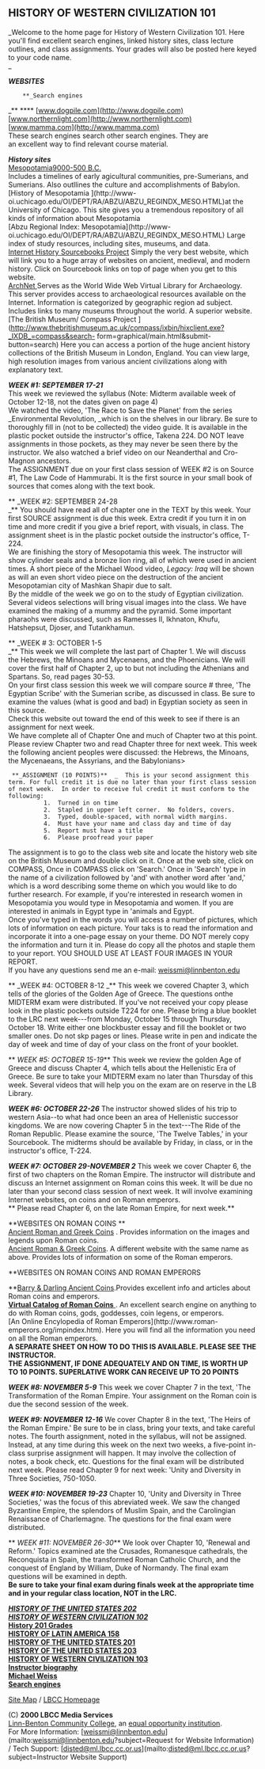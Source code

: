 ## HISTORY OF WESTERN CIVILIZATION 101

_Welcome to the home page for History of Western Civilization 101.   Here
you'll find excellent search engines, linked history sites, class lecture
outlines, and class assignments.  Your grades will also be posted here keyed
to your code name.  
_

**_WEBSITES_**

        **_Search engines  
_** ****                  [www.dogpile.com](http://www.dogpile.com)  
                 [www.northernlight.com](http://www.northernlight.com)  
                 [www.mamma.com](http://www.mamma.com)  
         These search engines search other search engines.  They are  
         an excellent way to find relevant course material. 

**_History sites_**  
[Mesopotamia](http://www.usfca.edu/westciv/Mesochro.html)[9000-500
B.C.](http://www.usfca.edu/westciv/Mesochro.html)  
Includes a timelines of early agicultural communities, pre-Sumerians, and
Sumerians.  Also outllines the culture and accomplishments of Babylon.  
[History of Mesopotamia ](http://www-
oi.uchicago.edu/OI/DEPT/RA/ABZU/ABZU_REGINDX_MESO.HTML)at the University of
Chicago.  This site gives you a tremendous repository of all kinds of
information about Mesopotamia  
[Abzu Regional Index: Mesopotamia](http://www-
oi.uchicago.edu/OI/DEPT/RA/ABZU/ABZU_REGINDX_MESO.HTML)  Large index of study
resources, including sites, museums, and data.  
[Internet History Sourcebooks Project](http://www.fordham.edu/halsall/)
Simply the very best website, which will link you to a huge array of websites
on ancient, medieval, and modern history.  Click on Sourcebook links on top of
page when you get to this website.  
[ArchNet  ](http://archnet.uconn.edu/)Serves as the World Wide Web Virtual
Library for Archaeology.  This server provides access to archaeological
resources available on the Internet.  Information is categorized by geographic
region ad subject. Includes links to many museums throughout the world.  A
superior website.  
[The British Museum/ Compass Project
](http://www.thebritishmuseum.ac.uk/compass/ixbin/hixclient.exe?_IXDB_=compass&search-
form=graphical/main.html&submit-button=search)  Here you can access a portion
of the huge ancient history collections of the British Museum in London,
England.  You can view large, high resolution images from various ancient
civilizations along with explanatory text.  
  
**_WEEK #1:   SEPTEMBER 17-21_**  
This week we reviewed the syllabus (Note:  Midterm available week of October
12-18, not the dates given on page 4)  
We watched the video, 'The Race to Save the Planet' from the series
_Environmental Revolution,   _which is on the shelves in our library.  Be sure
to thoroughly fill in (not to be collected) the video guide.  It is available
in the plastic pocket outside the instructor's office, Takena 224.  DO NOT
leave assignments in those pockets, as they may never be seen there by the
instructor.  We also watched a brief video on our Neanderthal and Cro-Magnon
ancestors.  
   The ASSIGNMENT due on your first class session of WEEK #2 is on Source #1,
The Law Code of Hammurabi.  It is the first source in your small book of
sources that comes along with the text book.  
  
 ** _WEEK #2:   SEPTEMBER 24-28  
_** You should have read all of chapter one in the TEXT by this week.  Your
first SOURCE assignment is due this week.  Extra credit if you turn it in on
time and more credit if you give a brief report, with visuals, in class.  The
assignment sheet is in the plastic pocket outside the instructor's office,
T-224.  
    We are finishing the story of Mesopotamia this week.  The instructor will show cylinder seals and a bronze lion ring, all of which were used in ancient times.  A short piece of the Michael Wood video, _Legacy: Iraq_ will be shown as will an even short video piece on the destruction of the ancient Mesopotamian city of Mashkan Shapir due to salt.  
    By the middle of the week we go on to the study of Egyptian civilization.  Several videos selections will bring visual images into the class.  We have examined the making of a mummy and the pyramid.  Some important pharaohs were discussed, such as Ramesses II, Ikhnaton, Khufu, Hatshepsut, Djoser, and Tutankhamun.  
  
 ** _WEEK # 3:  OCTOBER 1-5  
_**  This week we will complete the last part of Chapter 1.  We will discuss
the Hebrews, the Minoans and Mycenaens, and the Phoenicians.  We will cover
the first half of Chapter 2, up to but not including the Athenians and
Spartans.  So, read pages 30-53.  
   On your first class session this week we will compare source # three, 'The
Egyptian Scribe' with the Sumerian scribe, as discussed in class.  Be sure to
examine the values (what is good and bad) in Egyptian society as seen in this
source.  
     Check this website out toward the end of this week to see if there is an assignment for next week.  
     We have complete all of Chapter One and much of Chapter two at this point.  Please review Chapter two and read Chapter three for next week.  This week the following ancient peoples were discussed:  the Hebrews, the Minoans, the Mycenaeans, the Assyrians, and the Babylonians>  
  
     **_ASSIGNMENT (10 POINTS)**  _  This is your second assignment this term. For full credit it is due no later than your first class session of next week.  In order to receive ful credit it must conform to the following:  
              1.  Turned in on time  
              2.  Stapled in upper left corner.  No folders, covers.  
              3.  Typed, double-spaced, with normal width margins.  
              4.  Must have your name and class day and time of day  
              5.  Report must have a title  
              6.  Please proofread your paper  
  
   The assignment is to go to the class web site and locate the history web
site on the British Museum and double click on it.  Once at the web site,
click on COMPASS,  Once in COMPASS click on 'Search.' Once in 'Search' type in
the name of a civilization followed by 'and' with another word after 'and,'
which is a word describing some theme on which you would like to do further
research.  For example, if you're interested in research women in Mesopotamia
you would type in Mesopotamia and women.  If you are interested in animals in
Egypt type in 'animals and Egypt.  
    Once you've typed in the words you will access a number of pictures, which lots of information on each picture.  Your taks is to read the information and incorporate it into a one-page essay on your theme.  DO NOT merely copy the information and turn it in.  Please do copy all the photos and staple them to your report.  YOU SHOULD USE AT LEAST FOUR IMAGES IN YOUR REPORT.  
    If you have any questions send me an e-mail: [weissmi@linnbenton.edu](mailto:weissmi@linnbenton.edu)  
  
 ** _WEEK #4: OCTOBER 8-12   _**   This week we covered Chapter 3, which tells
of the glories of the Golden Age of Greece.  The questions onthe MIDTERM exam
were distributed. If you've not received your copy please look in the plastic
pockets outside T224 for one.  Please bring a blue booklet to the LRC next
week---from Monday, October 15 through Thursday, October 18.  Write either one
blockbuster essay and fill the booklet or two smaller ones.  Do not skp pages
or lines. Please write in pen and indicate the day of week and time of day of
your class on the front of your booklet.  
  
 ** _WEEK #5:   OCTOBER 15-19_**   This week we review the golden Age of
Greece and discuss Chapter 4, which tells about the Hellenistic Era of Greece.
Be sure to take your MIDTERM exam no later than Thursday of this week.
Several videos that will help you on the exam are on reserve in the LB
Library.  
  
**_WEEK #6: OCTOBER 22-26_**   The instructor showed slides of his trip to
western Asia--to what had once been an area of Hellenistic successor kingdoms.
We are now covering Chapter 5 in the text---The Ride of the Roman Republic.
Please examine the source, 'The Twelve Tables,' in your Sourcebook.  The
midterms should be available by Friday, in class, or in the instructor's
office, T-224.  
      
**_WEEK #7:   OCTOBER 29-NOVEMBER 2_**   This week we cover Chapter 6, the
first of two chapters on the Roman Empire. The instructor will distribute and
discuss an Internet assignment on Roman coins this week.  It will be due no
later than your second class session of next week.  It will involve examining
Internet websites, on coins and on Roman emperors.  
 **    Please read Chapter 6, on the late Roman Empire, for next week.**  

**WEBSITES ON ROMAN COINS    **  
[Ancient Roman and Greek Coins](http://www.math.montana.edu/~umsfwest/numis/)
.  Provides information on the images and legends upon Roman coins.  
[Ancient Roman & Greek
Coins](http://www.geocities.com/Athens/Acropolis/6193/index.html/).  A
different website with the same name as above.  Provides lots of information
on some of the Roman emperors.  
                           
**WEBSITES ON ROMAN COINS AND ROMAN EMPERORS  
  
**[Barry & Darling Ancient
Coins](http://www.bitsofhistory.com/index_info.html).Provides excellent info
and articles about Roman coins and emperors.  
[ **Virtual Catalog of Roman Coins**
](http://artemis.austinc.edu/acad/cml/rcape/vcrc/search/index.asp). An
excellent search engine on anything to do with Roman coins, gods, goddesses,
coin legens, or emperors.  
[An Online Encylopedia of Roman Emperors](http://www.roman-
emperors.org/impindex.htm).  Here you will find all the information you need
on all the Roman emperors.  
    **A SEPARATE SHEET ON HOW TO DO THIS IS AVAILABLE.   PLEASE SEE THE INSTRUCTOR.    
    THE ASSIGNMENT, IF DONE ADEQUATELY AND ON TIME, IS WORTH UP TO 10 POINTS.  SUPERLATIVE WORK CAN RECEIVE UP TO 20 POINTS**   
  
**_WEEK #8:   NOVEMBER 5-9_**    This week we cover Chapter 7 in the text,
'The Transformation of the Roman Empire.  Your assignment on the Roman coin is
due the second session of the week.  
  
**_WEEK #9:   NOVEMBER 12-16_**  We cover Chapter 8 in the text, 'The Heirs of
the Roman Empire.'  Be sure to be in class, bring your texts, and take careful
notes.  The fourth assignment, noted in the syllabus, will not be assigned.
Instead, at any time during this week on the next two weeks, a five-point in-
class surprise assignment will happen.  It may involve the collection of
notes, a book check, etc.   Questions for the final exam will be distributed
next week.  Please read Chapter 9 for next week:  'Unity and Diversity in
Three Societies, 750-1050.  
  
**_WEEK #10:   NOVEMBER 19-23_**   Chapter 10, 'Unity and Diversity in Three
Societies,'  was the focus of this abreviated week.  We saw the changed
Byzantine Empire, the splendors of Muslim Spain, and the Carolingian
Renaissance of Charlemagne.  The questions for the final exam were
distributed.  
  
 ** _WEEK #11:   NOVEMBER 26-30_**   We look over Chapter 10, 'Renewal and
Reform.'  Topics examined ate the Crusades, Romanesque cathedrals, the
Reconquista in Spain, the transformed Roman Catholic Church, and the conquest
of England by William, Duke of Normandy.  The final exam questions will be
examined in depth.  
    **Be sure to take your final exam during finals week at the appropriate time and in your regular class location, NOT in the LRC.**

  
[**_HISTORY OF THE UNITED STATES 202_**](web_t.cfm?pgID=123)  
[**_HISTORY OF WESTERN CIVILIZATION 102_**](web_t.cfm?pgID=122)  
[**History 201 Grades**](web_t.cfm?pgID=369)  
[**HISTORY OF LATIN AMERICA 158**](web_t.cfm?pgID=40)  
[**HISTORY OF THE UNITED STATES 201**](web_t.cfm?pgID=39)  
[**HISTORY OF THE UNITED STATES 203**](web_t.cfm?pgID=205)  
[**HISTORY OF WESTERN CIVILIZATION 103**](web_t.cfm?pgID=204)  
[**Instructor biography**](web_t.cfm?pgID=41)  
[**Michael Weiss**](/artcom/social_science/weissm/web.cfm?pgID=31)  
[**Search engines**](web_t.cfm?pgID=58)  
  
  
[Site Map](site_map.cfm) / [LBCC Homepage](http://www.linnbenton.edu/)  
  
(C) **2000 LBCC Media Services**  
[Linn-Benton Community College](http://www.linnbenton.edu/), an [equal
opportunity institution](http://www.linnbenton.edu/equal.html).  
For More Information:
[weissmi@linnbenton.edu](mailto:weissmi@linnbenton.edu?subject=Request for
Website Information)   /  Tech Support:
[disted@ml.lbcc.cc.or.us](mailto:disted@ml.lbcc.cc.or.us?subject=Instructor
Website Support)

